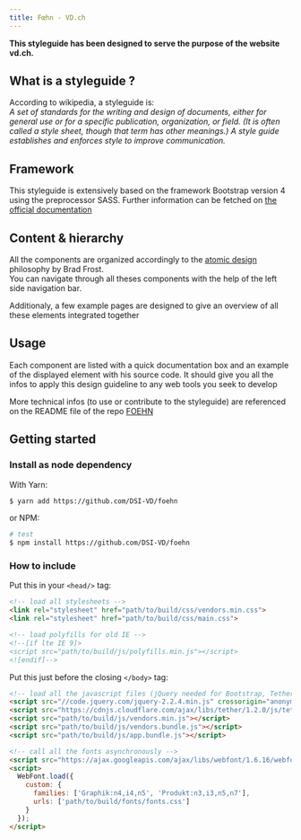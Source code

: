 ```yaml
---
title: Fœhn - VD.ch
---
```

**This styleguide has been designed to serve the purpose of the website vd.ch.**

## What is a styleguide ?

According to wikipedia, a styleguide is:<br>
*A set of standards for the writing and design of documents, either for general use or for a specific publication, organization, or field. (It is often called a style sheet, though that term has other meanings.) A style guide establishes and enforces style to improve communication.*

## Framework

This styleguide is extensively based on the framework Bootstrap version 4 using the preprocessor SASS. Further information can be fetched on [the official documentation](https://v4-alpha.getbootstrap.com/)

## Content & hierarchy

All the components are organized accordingly to the [atomic design](http://atomicdesign.bradfrost.com/) philosophy by Brad Frost.<br>
  You can navigate through all theses components with the help of the left side navigation bar.

Additionaly, a few example pages are designed to give an overview of all these elements integrated together

## Usage

Each component are listed with a quick documentation box and an example of the displayed element with his source code. It should give you all the infos to apply this design guideline to any web tools you seek to develop

More technical infos (to use or contribute to the styleguide) are referenced on the README file of the repo [FOEHN](https://github.com/DSI-VD/foehn)

## Getting started

### Install as node dependency

With Yarn:

```bash
$ yarn add https://github.com/DSI-VD/foehn
```

or NPM:

```bash
# test
$ npm install https://github.com/DSI-VD/foehn
```

### How to include

Put this in your `<head/>` tag:

```html
<!-- load all stylesheets -->
<link rel="stylesheet" href="path/to/build/css/vendors.min.css">
<link rel="stylesheet" href="path/to/build/css/main.css">

<!-- load polyfills for old IE -->
<!--[if lte IE 9]>
<script src="path/to/build/js/polyfills.min.js"></script>
<![endif]-->
```

Put this just before the closing `</body>` tag:

```html
<!-- load all the javascript files (jQuery needed for Bootstrap, TetherJS needed for the Tooltip Bootstrap plugin) -->
<script src="//code.jquery.com/jquery-2.2.4.min.js" crossorigin="anonymous"></script>
<script src="https://cdnjs.cloudflare.com/ajax/libs/tether/1.2.0/js/tether.min.js" integrity="sha384-Plbmg8JY28KFelvJVai01l8WyZzrYWG825m+cZ0eDDS1f7d/js6ikvy1+X+guPIB" crossorigin="anonymous"></script>
<script src="path/to/build/js/vendors.min.js"></script>
<script src="path/to/build/js/vendors.bundle.js"></script>
<script src="path/to/build/js/app.bundle.js"></script>

<!-- call all the fonts asynchronously -->
<script src="https://ajax.googleapis.com/ajax/libs/webfont/1.6.16/webfont.js"> </script>
<script>
  WebFont.load({
    custom: {
      families: ['Graphik:n4,i4,n5', 'Produkt:n3,i3,n5,n7'],
      urls: ['path/to/build/fonts/fonts.css']
    }
  });
</script>
```
